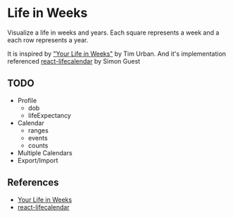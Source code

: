 # Life in Weeks

Visualize a life in weeks and years. Each square represents a week and a each row represents a year.

It is inspired by ["Your Life in Weeks"](http://waitbutwhy.com/2014/05/life-weeks.html) by Tim Urban. And it's implementation referenced [react-lifecalendar](https://github.com/simonguest/react-lifecalendar) by Simon Guest


## TODO
- Profile
  - dob
  - lifeExpectancy
- Calendar
  - ranges
  - events
  - counts
- Multiple Calendars
- Export/Import


## References
- [Your Life in Weeks](http://waitbutwhy.com/2014/05/life-weeks.html)
- [react-lifecalendar](https://github.com/simonguest/react-lifecalendar)
